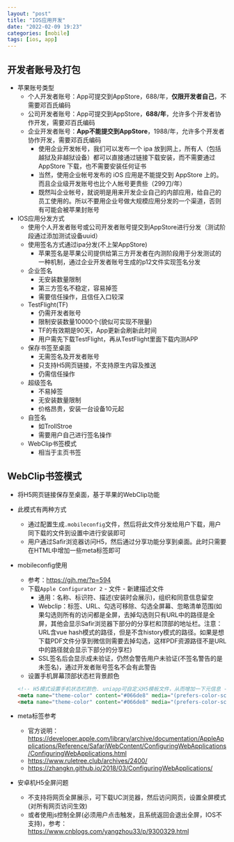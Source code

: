 ```yaml
---
layout: "post"
title: "IOS应用开发"
date: "2022-02-09 19:23"
categories: [mobile]
tags: [ios, app]
---
```


## 开发者账号及打包

- 苹果账号类型
    - 个人开发者账号：App可提交到AppStore，688/年，**仅限开发者自己**，不需要邓百氏编码
    - 公司开发者账号：App可提交到AppStore，**688/年**，允许多个开发者协作开发，需要邓百氏编码
    - 企业开发者账号：**App不能提交到AppStore**，1988/年，允许多个开发者协作开发，需要邓百氏编码
        - 使用企业开发帐号，我们可以发布一个 ipa 放到网上，所有人（包括越狱及非越狱设备）都可以直接通过链接下载安装，而不需要通过 AppStore 下载，也不需要安装任何证书
        - 当然，使用企业帐号发布的 iOS 应用是不能提交到 AppStore 上的。而且企业级开发账号也比个人帐号更贵些（299刀/年）
        - 既然叫企业帐号，就说明是用来开发企业自己的内部应用，给自己的员工使用的。所以不要用企业号做大规模应用分发的一个渠道，否则有可能会被苹果封账号
- IOS应用分发方式
    - 使用个人开发者账号或公司开发者账号提交到AppStore进行分发（测试阶段通过添加测试设备uuid）
    - 使用签名方式通过ipa分发(不上架AppStore)
        - 苹果签名是苹果公司提供给第三方开发者在内测阶段用于分发测试的一种机制，通过企业开发者账号生成的p12文件实现签名分发
    - 企业签名
        - 无安装数量限制
        - 第三方签名不稳定，容易掉签
        - 需要信任操作，且信任入口较深
    - TestFlight(TF)
        - 仍需开发者账号
        - 限制安装数量10000个(貌似可实现不限量)
        - TF的有效期是90天，App更新会刷新此时间
        - 用户需先下载TestFlight，再从TestFlight里面下载内测APP
    - 保存书签至桌面
        - 无需签名及开发者账号
        - 只支持H5网页链接，不支持原生内容及推送
        - 仍需信任操作
    - 超级签名
        - 不易掉签
        - 无安装数量限制
        - 价格昂贵，安装一台设备10元起
    - 自签名
        - 如TrollStroe
        - 需要用户自己进行签名操作
    - WebClip书签模式
        - 相当于主页书签

## WebClip书签模式

- 将H5网页链接保存至桌面，基于苹果的WebClip功能
- 此模式有两种方式
    - 通过配置生成`.mobileconfig`文件，然后将此文件分发给用户下载，用户同下载的文件到设置中进行安装即可
    - 用户通过Safir浏览器访问H5，然后通过分享功能分享到桌面。此时只需要在HTML中增加一些meta标签即可
- mobileconfig使用
    - 参考：https://gjh.me/?p=594
    - 下载`Apple Configurator 2` - 文件 - 新建描述文件
        - 通用：名称、标识符、描述(安装时会展示)，组织和同意信息留空
        - Webclip：标签、URL、勾选可移除、勾选全屏幕、忽略清单范围(如果勾选则所有的访问都是全屏，去掉勾选则只有URL中的路径是全屏，其他会显示Safir浏览器下部分的分享栏和顶部的地址栏。注意：URL含vue hash模式的路径，但是不含history模式的路径。如果是想下载PDF文件分享到微信则需要去掉勾选，这样PDF资源路径不是URL中的路径就会显示下部分的分享栏)
        - SSL签名后会显示成未验证，仍然会警告用户未验证(不签名警告的是未签名)，通过开发者账号签名不会有此警告
    - 设置手机屏幕顶部状态栏背景颜色

    ```html
    <!-- H5模式设置手机状态栏颜色. uniapp可自定义H5模板文件，从而增加一下元信息 -->
    <meta name="theme-color" content="#066de8" media="(prefers-color-scheme: light)">
    <meta name="theme-color" content="#066de8" media="(prefers-color-scheme: dark)">
    ```
- meta标签参考
    - 官方说明：https://developer.apple.com/library/archive/documentation/AppleApplications/Reference/SafariWebContent/ConfiguringWebApplications/ConfiguringWebApplications.html
    - https://www.ruletree.club/archives/2400/
    - https://zhangkn.github.io/2018/03/ConfiguringWebApplications/
- 安卓机H5全屏问题
    - 不支持将网页全屏展示，可下载UC浏览器，然后访问网页，设置全屏模式(对所有网页访问生效)
    - 或者使用js控制全屏(必须用户点击触发，且系统返回会退出全屏，IOS不支持)，参考：https://www.cnblogs.com/yangzhou33/p/9300329.html
